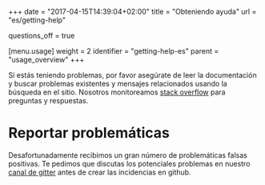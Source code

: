 +++
date = "2017-04-15T14:39:04+02:00"
title = "Obteniendo ayuda"
url = "es/getting-help"

questions_off = true

[menu.usage]
  weight = 2
  identifier = "getting-help-es"
  parent = "usage_overview"
+++

Si estás teniendo problemas, por favor asegúrate de leer la documentación y buscar problemas existentes y mensajes relacionados usando la búsqueda en el sitio. Nosotros monitoreamos [stack overflow](http://stackoverflow.com/questions/tagged/drone.io) para preguntas y respuestas.

<!--
You can also post questions or comments to our [community forum](https://discourse.drone.io). This is a great place to directly interact with the project maintainers and community members.
-->

# Reportar problemáticas

Desafortunadamente recibimos un gran número de problemáticas falsas positivas. Te pedimos que discutas los potenciales problemas en nuestro [canal de gitter](https://gitter.im/drone/drone) antes de crear las incidencias en github.
